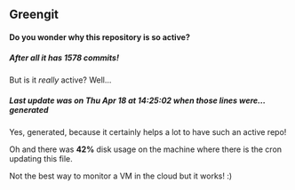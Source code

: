 ## Greengit

#### Do you wonder why this repository is so active?

##### After all it has 1578 commits!

But is it *really* active? Well...

##### Last update was on Thu Apr 18 at 14:25:02 when those lines were... generated

Yes, generated, because it certainly helps a lot to have such an active repo!

Oh and there was **42%** disk usage on the machine
where there is the cron updating this file.

Not the best way to monitor a VM in the cloud but it works! :)
